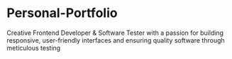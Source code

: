 # Personal-Portfolio
Creative Frontend Developer &amp; Software Tester with a passion for building responsive, user-friendly interfaces and ensuring quality software through meticulous testing
